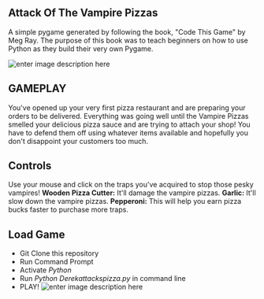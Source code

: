 ## Attack Of The Vampire Pizzas
A simple pygame generated by following the book, "Code This Game" by Meg Ray. The purpose of this book was to teach beginners on how to use Python as they build their very own Pygame. 

![enter image description here](https://raw.githubusercontent.com/hyamynl619/DerekAttacksPizza/master/DPImages/vampire.png)

## GAMEPLAY
You've opened up your very first pizza restaurant and are preparing your orders to be delivered. Everything was going well until the Vampire Pizzas smelled your delicious pizza sauce and are trying to attach your shop! You have to defend them off using whatever items available and hopefully you don't disappoint your customers too much. 

## Controls
Use your mouse and click on the traps you've acquired to stop those pesky vampires! 
**Wooden Pizza Cutter:** It'll damage the vampire pizzas.
**Garlic:** It'll slow down the vampire pizzas.
**Pepperoni:** This will help you earn pizza bucks faster to purchase more traps.

## Load Game

 - Git Clone this repository
 - Run Command Prompt
 - Activate *Python*
 - Run *Python Derekattackspizza.py*  in command line
 - PLAY! 
![enter image description here](https://raw.githubusercontent.com/hyamynl619/DerekAttacksPizza/master/DPImages/restaurant.jpg)
